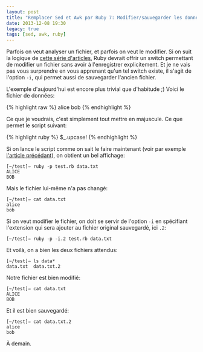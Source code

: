 ```yaml
---
layout: post
title: "Remplacer Sed et Awk par Ruby 7: Modifier/sauvegarder les données"
date: 2013-12-08 19:30
legacy: true
tags: [sed, awk, ruby]
---
```




Parfois on veut analyser un fichier, et parfois on veut le modifier.
Si on suit la logique de [cette série d'articles](http://lkdjiin.github.io/blog/2013/11/29/remplacer-sed-et-awk-par-ruby/), Ruby devrait offrir
un switch permettant de modifier un fichier sans avoir à l'enregistrer
explicitement. Et je ne vais pas vous surprendre
en vous apprenant qu'un tel switch existe, il s'agit de l'option
`-i`, qui permet aussi de sauvegarder l'ancien fichier.

<!-- more -->

L'exemple d'aujourd'hui est encore plus trivial que d'habitude ;) Voici
le fichier de données:

{% highlight raw %}
alice
bob
{% endhighlight %}

Ce que je voudrais, c'est simplement tout mettre en majuscule. Ce que
permet le script suivant:

{% highlight ruby %}
$_.upcase!
{% endhighlight %}

Si on lance le script comme on sait le faire maintenant
(voir par exemple [l'article précédant](http://lkdjiin.github.io/blog/2013/12/07/remplacer-sed-et-awk-par-ruby-6-separateur-de-champ/)), on obtient un bel
affichage:

    [~/test]⇒ ruby -p test.rb data.txt 
    ALICE
    BOB

Mais le fichier lui-même n'a pas changé:

    [~/test]⇒ cat data.txt
    alice
    bob

Si on veut modifier le fichier, on doit se servir de l'option `-i` en
spécifiant l'extension qui sera ajouter au fichier original sauvegardé,
ici `.2`:

    [~/test]⇒ ruby -p -i.2 test.rb data.txt 

Et voilà, on a bien les deux fichiers attendus:

    [~/test]⇒ ls data*
    data.txt  data.txt.2

Notre fichier est bien modifié:

    [~/test]⇒ cat data.txt
    ALICE
    BOB

Et il est bien sauvegardé:

    [~/test]⇒ cat data.txt.2
    alice
    bob





À demain.



